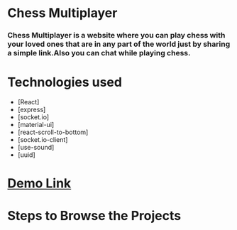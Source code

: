 # Chess Multiplayer

### Chess Multiplayer is a website where you can play chess with your loved ones that are in any part of the world just by sharing a simple link.Also you can chat while playing chess.

# Technologies used
* [React]
* [express]
* [socket.io]
* [material-ui]
* [react-scroll-to-bottom]
* [socket.io-client]
* [use-sound]
* [uuid]


# [Demo Link](https://chessmultiplayer.netlify.app/)

# Steps to Browse the Projects
### 